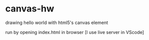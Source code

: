 # canvas-hw
drawing hello world with html5's canvas element

run by opening index.html in browser [I use live server in VScode]
